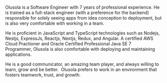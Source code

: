 Olusola is a Software Engineer with 7 years of professional experience. He is trained as a full-stack engineer (with a preference for the backend) responsible for solely seeing apps from idea conception to deployment, but is also very comfortable with working in a team.

He is proficient in JavaScript and TypeScript technologies such as Nodejs, Nestjs, ExpressJs, Reactjs, Nextjs, Redux, and Angular. A certified AWS Cloud Practioner and Oracle Certified Professional Java SE 7 Programmer, Olusola is also comfortable with deploying and maintaining applications.

He is a good communicator, an amazing team player, and always willing to learn, grow and be better.  Olusola prefers to work in an environment that fosters teamwork, trust, and growth.
             